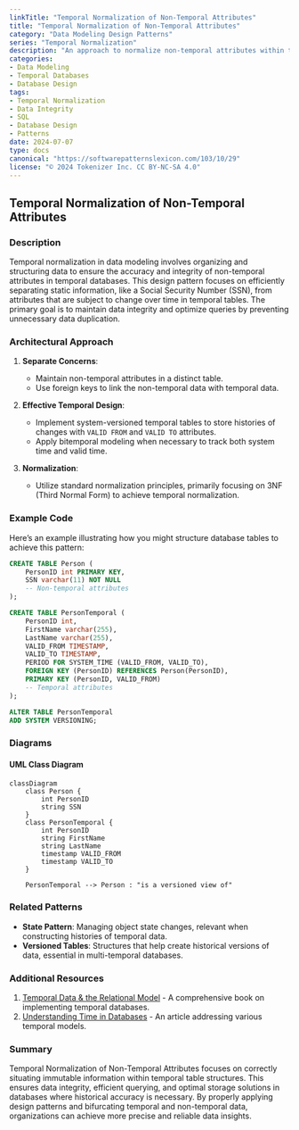 ```yaml
---
linkTitle: "Temporal Normalization of Non-Temporal Attributes"
title: "Temporal Normalization of Non-Temporal Attributes"
category: "Data Modeling Design Patterns"
series: "Temporal Normalization"
description: "An approach to normalize non-temporal attributes within temporal tables to maintain data integrity over time."
categories:
- Data Modeling
- Temporal Databases
- Database Design
tags:
- Temporal Normalization
- Data Integrity
- SQL
- Database Design
- Patterns
date: 2024-07-07
type: docs
canonical: "https://softwarepatternslexicon.com/103/10/29"
license: "© 2024 Tokenizer Inc. CC BY-NC-SA 4.0"
---
```


## Temporal Normalization of Non-Temporal Attributes

### Description

Temporal normalization in data modeling involves organizing and structuring data to ensure the accuracy and integrity of non-temporal attributes in temporal databases. This design pattern focuses on efficiently separating static information, like a Social Security Number (SSN), from attributes that are subject to change over time in temporal tables. The primary goal is to maintain data integrity and optimize queries by preventing unnecessary data duplication.

### Architectural Approach

1. **Separate Concerns**:
   * Maintain non-temporal attributes in a distinct table.
   * Use foreign keys to link the non-temporal data with temporal data.

2. **Effective Temporal Design**:
   * Implement system-versioned temporal tables to store histories of changes with `VALID FROM` and `VALID TO` attributes.
   * Apply bitemporal modeling when necessary to track both system time and valid time.

3. **Normalization**:
   * Utilize standard normalization principles, primarily focusing on 3NF (Third Normal Form) to achieve temporal normalization.

### Example Code

Here’s an example illustrating how you might structure database tables to achieve this pattern:

```sql
CREATE TABLE Person (
    PersonID int PRIMARY KEY,
    SSN varchar(11) NOT NULL
    -- Non-temporal attributes
);

CREATE TABLE PersonTemporal (
    PersonID int,
    FirstName varchar(255),
    LastName varchar(255),
    VALID_FROM TIMESTAMP,
    VALID_TO TIMESTAMP,
    PERIOD FOR SYSTEM_TIME (VALID_FROM, VALID_TO),
    FOREIGN KEY (PersonID) REFERENCES Person(PersonID),
    PRIMARY KEY (PersonID, VALID_FROM)
    -- Temporal attributes
);

ALTER TABLE PersonTemporal
ADD SYSTEM VERSIONING;
```

### Diagrams

#### UML Class Diagram

```mermaid
classDiagram
    class Person {
        int PersonID
        string SSN
    }
    class PersonTemporal {
        int PersonID
        string FirstName
        string LastName
        timestamp VALID_FROM
        timestamp VALID_TO
    }

    PersonTemporal --> Person : "is a versioned view of"
```

### Related Patterns

- **State Pattern**: Managing object state changes, relevant when constructing histories of temporal data.
- **Versioned Tables**: Structures that help create historical versions of data, essential in multi-temporal databases.

### Additional Resources

1. [Temporal Data & the Relational Model](https://www.example.com/resource1) - A comprehensive book on implementing temporal databases.
2. [Understanding Time in Databases](https://www.example.com/resource2) - An article addressing various temporal models.

### Summary

Temporal Normalization of Non-Temporal Attributes focuses on correctly situating immutable information within temporal table structures. This ensures data integrity, efficient querying, and optimal storage solutions in databases where historical accuracy is necessary. By properly applying design patterns and bifurcating temporal and non-temporal data, organizations can achieve more precise and reliable data insights.
